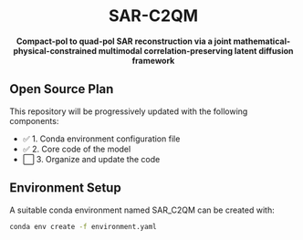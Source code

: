<div align="center">
  
# SAR-C2QM

**Compact-pol to quad-pol SAR reconstruction via a joint mathematical-physical-constrained multimodal correlation-preserving latent diffusion framework**

</div>

## Open Source Plan

This repository will be progressively updated with the following components:

- ✅ 1. Conda environment configuration file
- ✅ 2. Core code of the model
- ⬜ 3. Organize and update the code

## Environment Setup

A suitable conda environment named SAR_C2QM can be created with:

```bash
conda env create -f environment.yaml
